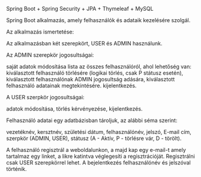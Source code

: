 Spring Boot + Spring Security + JPA + Thymeleaf + MySQL

Spring Boot alkalmazás, amely felhasználók és adataik kezelésére szolgál.

Az alkalmazás ismertetése:

Az alkalmazásban két szerepkört, USER és ADMIN használunk.

Az ADMIN szerepkör jogosultságai:

saját adatok módosítása
lista az összes felhasználóról, ahol lehetőség van:
    kiválasztott felhasználó törlésére (logikai törlés, csak P státusz esetén),
    kiválasztott felhasználónak ADMIN jogosultság adására,
    kiválasztott felhasználó adatainak megtekintésére.
kijelentkezés.

A USER szerpkör jogosultságai:

adatok módosítása,
törlés kérvényezése,
kijelentkezés.

Felhasználó adatai egy adatbázisban tároljuk, az alábbi séma szerint:

vezetéknév,
kersztnév,
születési dátum,
felhasználónév,
jelszó,
E-mail cím,
szerpkör (ADMIN, USER),
státusz (A - Aktív, P - törlésre vár, D - törölt).

A felhasználó regisztrál a weboldalunkon, a majd kap egy e-mail-t amely tartalmaz egy linket, a likre katintva véglegesíti a regisztrációját. Regisztrálni csak USER szerepkörrel lehet. A bejelentkezés felhasználónév és jelszóval történik.

